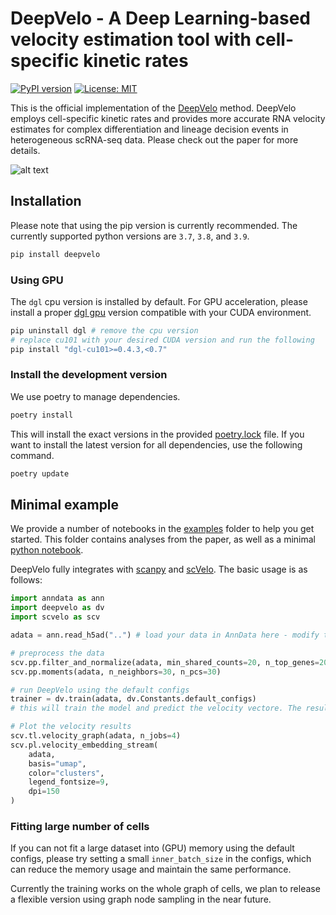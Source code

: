 # DeepVelo - A Deep Learning-based velocity estimation tool with cell-specific kinetic rates

[![PyPI version](https://badge.fury.io/py/deepvelo.svg)](https://badge.fury.io/py/deepvelo)
[![License: MIT](https://img.shields.io/badge/License-MIT-blue.svg)](https://opensource.org/licenses/MIT)

This is the official implementation of the [DeepVelo](https://genomebiology.biomedcentral.com/articles/10.1186/s13059-023-03148-9) method.
DeepVelo employs cell-specific kinetic rates and provides more accurate RNA velocity estimates for complex differentiation and lineage decision events in heterogeneous scRNA-seq data. Please check out the paper for more details.

![alt text](https://user-images.githubusercontent.com/11674033/171066682-a899377f-fae1-452a-8b67-8bc8c244b641.png)

## Installation

Please note that using the pip version is currently recommended. The currently supported python versions are `3.7`, `3.8`, and `3.9`. 

```bash
pip install deepvelo
```

### Using GPU

The `dgl` cpu version is installed by default. For GPU acceleration, please install a proper [dgl gpu](https://www.dgl.ai/pages/start.html) version compatible with your CUDA environment.

```bash
pip uninstall dgl # remove the cpu version
# replace cu101 with your desired CUDA version and run the following
pip install "dgl-cu101>=0.4.3,<0.7"

```

### Install the development version

We use poetry to manage dependencies.

```bash
poetry install
```

This will install the exact versions in the provided [poetry.lock](poetry.lock) file. If you want to install the latest version for all dependencies, use the following command.

```bash
poetry update
```

## Minimal example 

We provide a number of notebooks in the [examples](examples) folder to help you get started. This folder contains analyses from the paper, as well as a minimal [python notebook](examples/minimal_example.ipynb).

DeepVelo fully integrates with [scanpy](https://scanpy.readthedocs.io/en/latest/) and [scVelo](https://scvelo.readthedocs.io/). The basic usage is as follows:

```python
import anndata as ann
import deepvelo as dv
import scvelo as scv

adata = ann.read_h5ad("..") # load your data in AnnData here - modify the path accordingly

# preprocess the data
scv.pp.filter_and_normalize(adata, min_shared_counts=20, n_top_genes=2000)
scv.pp.moments(adata, n_neighbors=30, n_pcs=30)

# run DeepVelo using the default configs
trainer = dv.train(adata, dv.Constants.default_configs)
# this will train the model and predict the velocity vectore. The result is stored in adata.layers['velocity']. You can use trainer.model to access the model.

# Plot the velocity results 
scv.tl.velocity_graph(adata, n_jobs=4)
scv.pl.velocity_embedding_stream(
    adata,
    basis="umap",
    color="clusters",
    legend_fontsize=9,
    dpi=150          
)
```

### Fitting large number of cells

If you can not fit a large dataset into (GPU) memory using the default configs, please try setting a small `inner_batch_size` in the configs, which can reduce the memory usage and maintain the same performance.

Currently the training works on the whole graph of cells, we plan to release a flexible version using graph node sampling in the near future.
